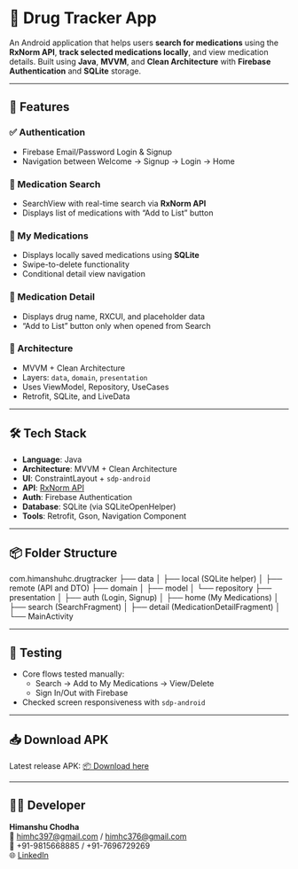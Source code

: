 # 💊 Drug Tracker App

An Android application that helps users **search for medications** using the **RxNorm API**, **track selected medications locally**, and view medication details. Built using **Java**, **MVVM**, and **Clean Architecture** with **Firebase Authentication** and **SQLite** storage.


---

## 🚀 Features

### ✅ Authentication
- Firebase Email/Password Login & Signup
- Navigation between Welcome → Signup → Login → Home

### 🔎 Medication Search
- SearchView with real-time search via **RxNorm API**
- Displays list of medications with “Add to List” button

### 💾 My Medications
- Displays locally saved medications using **SQLite**
- Swipe-to-delete functionality
- Conditional detail view navigation

### 🧾 Medication Detail
- Displays drug name, RXCUI, and placeholder data
- “Add to List” button only when opened from Search

### 🧱 Architecture
- MVVM + Clean Architecture
- Layers: `data`, `domain`, `presentation`
- Uses ViewModel, Repository, UseCases
- Retrofit, SQLite, and LiveData

---

## 🛠 Tech Stack

- **Language**: Java  
- **Architecture**: MVVM + Clean Architecture  
- **UI**: ConstraintLayout + `sdp-android`  
- **API**: [RxNorm API](https://rxnav.nlm.nih.gov/)  
- **Auth**: Firebase Authentication  
- **Database**: SQLite (via SQLiteOpenHelper)  
- **Tools**: Retrofit, Gson, Navigation Component  

---

## 📦 Folder Structure

com.himanshuhc.drugtracker
├── data
│ ├── local (SQLite helper)
│ ├── remote (API and DTO)
├── domain
│ ├── model
│ └── repository
├── presentation
│ ├── auth (Login, Signup)
│ ├── home (My Medications)
│ ├── search (SearchFragment)
│ ├── detail (MedicationDetailFragment)
│ └── MainActivity



---

## 🧪 Testing

- Core flows tested manually:
  - Search → Add to My Medications → View/Delete
  - Sign In/Out with Firebase
- Checked screen responsiveness with `sdp-android`

---

## 📥 Download APK

Latest release APK: [📦 Download here](https://github.com/hchchimanshu/Drug-Tacker/releases)

---

## 🧑‍💻 Developer

**Himanshu Chodha**  
📧 himhc397@gmail.com / himhc376@gmail.com  
📱 +91-9815668885 / +91-7696729269  
🌐 [LinkedIn]([https://linkedin.com/in/your-profile](https://www.linkedin.com/in/himanshuhc/))
